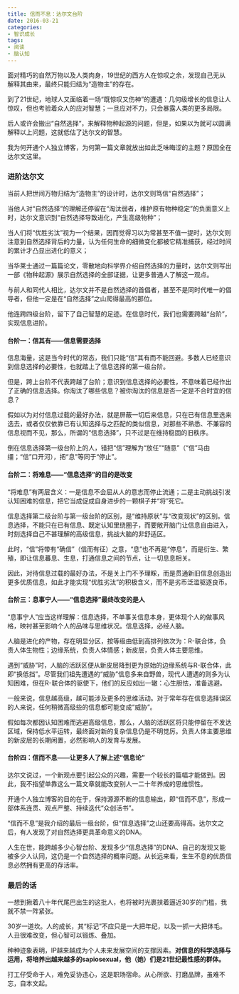 ```yaml
---
title: 信而不息：达尔文台阶
date: 2016-03-21
categories:
- 智识成长
tags:
- 阅读
- 脑认知
---
```

面对精巧的自然万物以及人类肉身，19世纪的西方人在惊叹之余，发现自己无从解释其由来，最终只能归结为“造物主”的存在。

到了21世纪，地球人又面临着一场“既惊叹又伤神”的遭遇：几何级增长的信息让人惊叹，但也考验着众人的应对智慧；一旦应对不力，只会暴露人类的更多局限。

后人或许会搬出“自然选择”，来解释物种起源的问题，但是，如果以为就可以圆满解释以上问题，这就低估了达尔文的智慧。

我为何开通个人独立博客，为何第一篇文章就放出如此乏味晦涩的主题？原因全在达尔文这里。

### 进阶达尔文 ###

当前人把世间万物归结为“造物主”的设计时，达尔文则笃信“自然选择”；

当他人对“自然选择”的理解还停留在“淘汰弱者，维护原有物种稳定”的负面意义上时，达尔文意识到“自然选择导致进化，产生高级物种”；

当人们将“优胜劣汰”视为一个结果，因而觉得习以为常甚至不值一提时，达尔文则注意到自然选择背后的力量，认为任何生命的细微变化都被它精准捕获，经过时间的累计才凸显出进化的意义；

当华莱士通过一篇篇论文，零散地向科学界介绍自然选择的力量时，达尔文则写出一部《物种起源》展示自然选择的全部证据，让更多普通人了解这一观点。

与前人和同代人相比，达尔文并不是自然选择的首倡者，甚至不是同时代唯一的倡导者，但他一定是在“自然选择”之山爬得最高的那位。

他连跨四级台阶，留下了自己智慧的足迹。在信息时代，我们也需要跨越“台阶”，实现信息进阶。

#### 台阶一：信其有——信息需要选择 ####

信息海量，这是当今时代的常态，我们只能“信”其有而不能回避。多数人已经意识到信息选择的必要性，也就踏上了信息选择的第一级台阶。

但是，跨上台阶不代表跨越了台阶；意识到信息选择的必要性，不意味着已经作出了正确的信息选择。你淘汰了哪些信息？被你淘汰的信息是否一定是不合时宜的信息？

假如以为对付信息过载的最好办法，就是屏蔽一切后来信息，只在已有信息里选来选去，或者仅仅依靠已有认知选择与之匹配的类似信息，对那些不熟悉、不兼容的信息视而不见，那么，所谓的“信息选择”，只不过是在维持稳固的旧秩序。

倒在信息选择第一级台阶上的人，错把“信”理解为“放任”“随意”（“信”马由缰；“信”口开河），把“息”等同于“停止”。

#### 台阶二：将难息——“信息选择”的目的是改变 ####

“将难息”有两层含义：一是信息不会屈从人的意志而停止流通；二是主动挑战引发认知困难的信息，把它当成促成自身进步的一颗棋子并“将”死它。

信息选择第二级台阶与第一级台阶的区别，是“维持原状”与“改变现状”的区别。信息选择，不能只在已有信息、既定认知里绕圈子，而要敞开脑门让信息自由进入，时刻选择自己不甚理解的高级信息，挑战大脑的非舒适区。

此时，“信”将带有“确信”（信而有征）之意，“息”也不再是“停息”，而是衍生、繁殖，即让信息蕃息、生息，打通信息之间的节点，让一切息息相关。

因此，对待信息过载的最好办法，不是关上门不予理睬，而是贯通新旧信息创造出更多优质信息，如此才能实现“优胜劣汰”的积极含义，而不是劣币泛滥驱逐良币。

#### 台阶三：息事宁人——“信息选择”最终改变的是人 ####

“息事宁人”应当这样理解：信息选择，不单事关信息本身，更体现个人的做事风格，映衬甚至影响个人的品味与思维状况。信息选择，必经人脑。

人脑是进化的产物，存在明显分区，按等级由低到高排列依次为：R-联合体，负责人体生物性；边缘系统，负责人体情感；新皮层，负责人体主要思维。

遇到“威胁”时，人脑的活跃区便从新皮层降到更为原始的边缘系统与R-联合体，此即“换低挡”。尽管我们祖先遭遇的“威胁”信息多来自野兽，现代人遭遇的则多为认知困难，但在R-联合体的驱使下，他们的反应如出一辙：心生胆怯，准备逃避。

一般来说，信息越高级，越可能涉及更多的思维活动。对于常年存在信息选择误区的人来说，任何稍微高级些的信息都可能变成“威胁”。

假如每次都因认知困难而逃避高级信息，那么，人脑的活跃区将只能停留在不发达区域，保持低水平运转，最终面对新的复杂信息仍是不明觉厉。负责人体主要思维的新皮层的长期闲置，必然影响人的发育与发展。

#### 台阶四：信而不息——让更多人了解上述“信息论” ####

达尔文说过，一个新观点要引起公众的兴趣，需要一个较长的篇幅才能做到。因此，我不指望单靠这么一篇文章就能改变别人一二十年养成的思维惯性。

开通个人独立博客的目的在于，保持源源不断的信息输出，即“信而不息”，形成一部体系连贯、观点严整、持续迭代“众创活书”。

“信而不息”是我介绍的最后一级台阶，但“信息选择”之山还要高得高。达尔文之后，有人发现了对自然选择更具革命意义的DNA。

人生在世，能跨越多少心智台阶、发现多少“信息选择”的DNA、自己的发现又能被多少人认同，这仍是一个自然选择的概率问题。从长远来看，生生不息的优质信息必然拥有更高的存活率。

### 最后的话 ###

一想到揪着八十年代尾巴出生的这批人，也将被时光裹挟着逼近30岁的门槛，我就不禁一阵紧张。

30岁一道坎。人的成长，其“标记”不应只是一大把年纪，以及一抓一大把体毛。人丑很难改变，但心智可以锻炼、叠加。

种种迹象表明，IP越来越成为个人未来发展空间的支撑因素。**对信息的科学选择与运用，将培养出越来越多的sapiosexual，他（她）们是21世纪最性感的群体。**

打工仔受命于人，难免妥协违心，这是职场宿命。从心所欲、打磨品牌，虽难不忘，自本文起。


